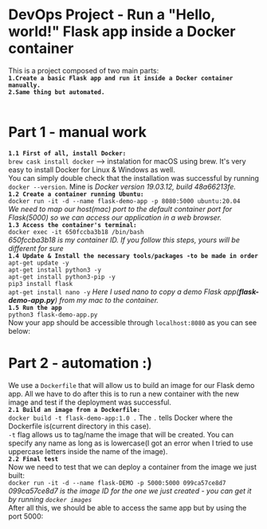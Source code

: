 # DevOps Project - Run a "Hello, world!" Flask app inside a Docker container
This is a project composed of two main parts:<br/>
**`1.Create a basic Flask app and run it inside a Docker container manually.`**<br/>
**`2.Same thing but automated.`**<br/><br/>
# Part 1 - manual work
**`1.1 First of all, install Docker:`**<br/>
`brew cask install docker` --> instalation for macOS using brew. It's very easy to install Docker for Linux & Windows as well.<br/>
You can simply double check that the installation was successful by running `docker --version`. Mine is *Docker version 19.03.12, build 48a66213fe.*<br/>
**`1.2 Create a container running Ubuntu:`**<br/>
`docker run -it -d --name flask-demo-app -p 8080:5000 ubuntu:20.04`<br/>
*We need to map our host(mac) port to the default container port for Flask(5000) so we can access our application in a web browser.*<br/>
**`1.3 Access the container's terminal:`**<br/>
`docker exec -it 650fccba3b18 /bin/bash`<br/>
*650fccba3b18 is my container ID. If you follow this steps, yours will be different for sure* <br/>
**`1.4 Update & Install the necessary tools/packages -to be made in order`**<br/>
`apt-get update -y`<br/>
`apt-get install python3 -y`<br/>
`apt-get install python3-pip -y`<br/>
`pip3 install flask`<br/>
`apt-get install nano -y` *Here I used nano to copy a demo Flask app(**flask-demo-app.py**) from my mac to the container.*<br/>
**`1.5 Run the app`**<br/>
`python3 flask-demo-app.py`<br/>
Now your app should be accessible through `localhost:8080` as you can see below:

# Part 2 - automation :)
We use a `Dockerfile` that will allow us to build an image for our Flask demo app. All we have to do after this is to run a new container with the new image and test if the deployment was successful.<br/>
**`2.1 Build an image from a Dockerfile:`**<br/>
`docker build -t flask-demo-app:1.0 .` The `.` tells Docker where the Dockerfile is(current directory in this case).<br/>
`-t` flag allows us to tag/name the image that will be created. You can specify any name as long as is lowercase(I got an error when I tried to use uppercase letters inside the name of the image).<br/>
**`2.2 Final test`**<br/>
Now we need to test that we can deploy a container from the image we just built:<br/>
`docker run -it -d --name flask-DEMO -p 5000:5000 099ca57ce8d7` *099ca57ce8d7 is the image ID for the one we just created - you can get it by running `docker images`*<br/>
After all this, we should be able to access the same app but by using the port 5000:



